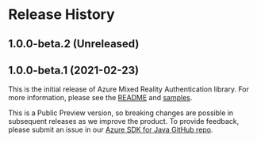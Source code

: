 # Release History

## 1.0.0-beta.2 (Unreleased)


## 1.0.0-beta.1 (2021-02-23)

This is the initial release of Azure Mixed Reality Authentication library. For more information, please see the [README][read_me] and [samples][samples].

This is a Public Preview version, so breaking changes are possible in subsequent releases as we improve the product. To provide feedback, please submit an issue in our [Azure SDK for Java GitHub repo](https://github.com/Azure/azure-sdk-for-java/issues).

<!-- LINKS -->
[read_me]: https://github.com/Azure/azure-sdk-for-java/blob/master/sdk/mixedreality/azure-mixedreality-authentication/README.md
[samples]: https://github.com/Azure/azure-sdk-for-java/blob/master/sdk/mixedreality/azure-mixedreality-authentication/src/samples/java/com/azure/mixedreality/authentication
